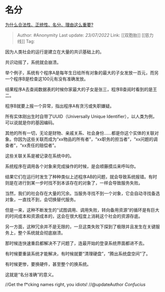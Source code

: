 # 名分
[为什么合法性、正统性、名分、理由这么重要?](https://www.zhihu.com/question/401452993/answer/2581799286)

> Author: #Anonymity
> Last update: *23/07/2022*
> Link: [[双胞胎]] [[慈力线]]
> Tag:

因为人类社会的运行是建立在大量的共识基础上的。

共识动摇了，系统就会崩溃。

举个例子，系统有个程序A是每年生日给所有对象的最大的子女发放一百元，而另一个程序B是检查这100元有没有准确发放。

结果程序A去查阅数据表的时候你家最大的子女是张三，程序B查阅时看到的是王二。

程序B就要上报一个异常，指出程序A有贪污或失职嫌疑。

所有实体刚出生时自带了UUID（Universally Unique Identifier），以人类为例，可以说就是你的基因编码。

其他的所有一切，无论是财物、亲戚关系、社会身份……都是你这个实体的关联对象。你因为这些关联而成为“xx物品的所有者”，“xx职务的担当者”，“xx问题的调查者”，“xx责任的赔偿者”。

这些关联关系是被记录在系统中的。

系统程序在调用各个对象来完成操作的时候，是会顺藤摸瓜来呼叫你。

结果它们在运行时发生了种种类似上述程序AB的问题，就会导致系统报错。有时则是在进行到某一步时找不到本该存在的对象了，一样会导致服务失败。

当然，我们的社会存在大量的冗余。当服务寻找不到一个对象，它会自动寻找备选对象，一直找不到，会切换替代服务。

但是一来，这种不断发生的“试图调用、调用失败，转向备用资源”的循环是有巨大的时间成本和资源成本的，这会在很大程度上消耗这个社会的资源存底。

另一方面，这种冗余并不是无限的，一旦这类失败下探到了极限并且发生在关键服务上，整个系统就会彻底崩溃。

那时候连快速重启都解决不了问题了，连最开始的登录系统界面都进不去。

有时候要重装系统才能解决，有时候就要“清理硬盘”，“腾出系统盘空间”了。

有时候更惨，要换硬件，甚至整个的换系统。

这就是“名分准确”的意义。

//Get the f*cking names right, you idiots!
//@updateAuthor $Confucius$
